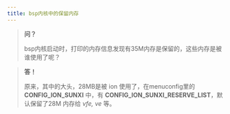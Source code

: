 ```yaml
---
title: bsp内核中的保留内存
---
```


> **问？**
>
> bsp内核启动时，打印的内存信息发现有35M内存是保留的，这些内存是被谁使用了呢？

> **答！**
>
> 原来，其中的大头，28MB是被 ion 使用了，在menuconfig里的
> **CONFIG\_ION\_SUNXI** 中，有
> **CONFIG\_ION\_SUNXI\_RESERVE\_LIST**，默认保留了28M 内存给 *vfe, ve*
> 等。
